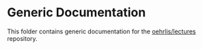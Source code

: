 # Generic Documentation

This folder contains generic documentation for the [oehrlis/lectures](https://github.com/oehrlis/lectures) repository.
